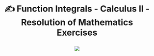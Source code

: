 

# <p align="center"> ✍️ Function Integrals - Calculus II - Resolution of Mathematics Exercises



 <p align="center">
<img src="https://github.com/user-attachments/assets/8cee1a6f-8377-4d60-bf47-ae6dec56102e"/>




